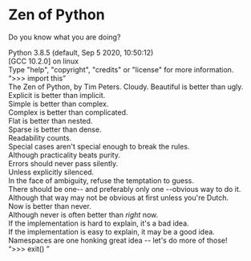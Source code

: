 # Zen of Python
 Do you know what you are doing?   
 
Python 3.8.5 (default, Sep  5 2020, 10:50:12)   
[GCC 10.2.0] on linux  
Type "help", "copyright", "credits" or "license" for more information.  
“>>> import this”  
The Zen of Python, by Tim Peters.
Cloudy.
Beautiful is better than ugly.  
Explicit is better than implicit.  
Simple is better than complex.  
Complex is better than complicated.  
Flat is better than nested.  
Sparse is better than dense.  
Readability counts.  
Special cases aren't special enough to break the rules.  
Although practicality beats purity.  
Errors should never pass silently.  
Unless explicitly silenced.  
In the face of ambiguity, refuse the temptation to guess.  
There should be one-- and preferably only one --obvious way to do it.  
Although that way may not be obvious at first unless you're Dutch.  
Now is better than never.  
Although never is often better than *right* now.  
If the implementation is hard to explain, it's a bad idea.  
If the implementation is easy to explain, it may be a good idea.  
Namespaces are one honking great idea -- let's do more of those!  
“>>> exit() ” 
